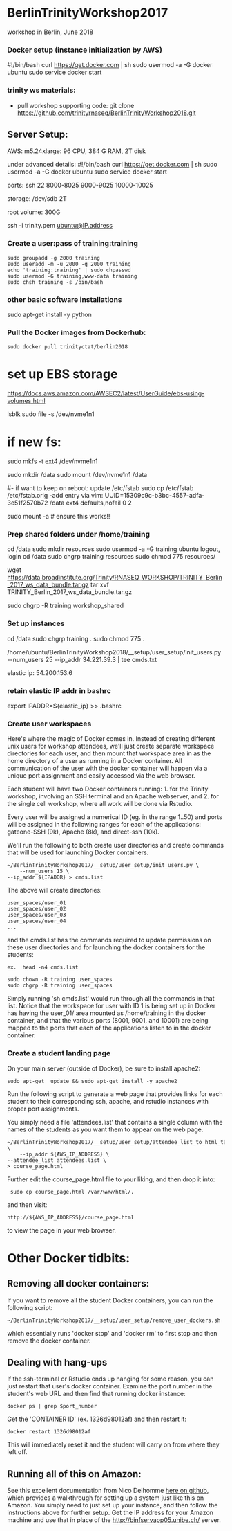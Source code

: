 # BerlinTrinityWorkshop2017
workshop in Berlin, June 2018


### Docker setup (instance initialization by AWS)

#!/bin/bash
curl https://get.docker.com | sh
sudo usermod -a -G docker ubuntu
sudo service docker start


### trinity ws materials:

*  pull workshop supporting code: git clone https://github.com/trinityrnaseq/BerlinTrinityWorkshop2018.git

## Server Setup:


AWS: m5.24xlarge: 96 CPU, 384 G RAM, 2T disk


under advanced details:
#!/bin/bash
curl https://get.docker.com | sh
sudo usermod -a -G docker ubuntu
sudo service docker start


ports:
ssh 22
8000-8025
9000-9025
10000-10025


storage:
/dev/sdb 2T

root volume: 300G


ssh -i trinity.pem ubuntu@IP.address

### Create a user:pass of training:training

    sudo groupadd -g 2000 training
    sudo useradd -m -u 2000 -g 2000 training
    echo 'training:training' | sudo chpasswd
    sudo usermod -G training,www-data training
    sudo chsh training -s /bin/bash


### other basic software installations
sudo apt-get install -y python


### Pull the Docker images from Dockerhub:

    sudo docker pull trinityctat/berlin2018



# set up EBS storage

https://docs.aws.amazon.com/AWSEC2/latest/UserGuide/ebs-using-volumes.html

lsblk
sudo file -s /dev/nvme1n1

# if new fs:
sudo mkfs -t ext4 /dev/nvme1n1


sudo mkdir /data
sudo mount /dev/nvme1n1  /data

#- if want to keep on reboot: update /etc/fstab
sudo cp /etc/fstab /etc/fstab.orig
-add entry via vim:
UUID=15309c9c-b3bc-4557-adfa-3e51f2570b72	/data	ext4	defaults,nofail	0	2

sudo mount -a  # ensure this works!!


### Prep shared folders under /home/training

cd /data
sudo mkdir resources
sudo usermod -a -G training ubuntu
logout, login
cd /data
sudo chgrp training resources
sudo chmod 775 resources/


wget https://data.broadinstitute.org/Trinity/RNASEQ_WORKSHOP/TRINITY_Berlin_2017_ws_data_bundle.tar.gz
tar xvf TRINITY_Berlin_2017_ws_data_bundle.tar.gz

sudo chgrp -R training workshop_shared


### Set up instances

cd /data
sudo chgrp training .
sudo chmod 775 .

/home/ubuntu/BerlinTrinityWorkshop2018/__setup/user_setup/init_users.py --num_users 25 --ip_addr 34.221.39.3  | tee cmds.txt

elastic ip: 54.200.153.6



### retain elastic IP addr in bashrc
export IPADDR=${elastic_ip} >> .bashrc 


### Create user workspaces

Here's where the magic of Docker comes in.  Instead of creating different unix users for workshop attendees, we'll just create separate workspace directories for each user, and then mount that workspace area in as the home directory of a user as running in a Docker container.  All communication of the user with the docker container will happen via a unique port assignment and easily accessed via the web browser.

Each student will have two Docker containers running:  1. for the Trinity workshop, involving an SSH terminal and an Apache webserver, and 2. for the single cell workshop, where all work will be done via Rstudio.

Every user will be assigned a numerical ID (eg. in the range 1..50) and ports will be assigned in the following ranges for each of the applications: gateone-SSH (9k), Apache (8k), and direct-ssh (10k).

We'll run the following to both create user directories and create commands that will be used for launching Docker containers.

    ~/BerlinTrinityWorkshop2017/__setup/user_setup/init_users.py \
        --num_users 15 \
	--ip_addr ${IPADDR} > cmds.list
	
The above will create directories:

    user_spaces/user_01
    user_spaces/user_02
    user_spaces/user_03
    user_spaces/user_04
    ...

and the cmds.list has the commands required to update permissions on these user directories and for launching the docker containers for the students:

    ex.  head -n4 cmds.list

    sudo chown -R training user_spaces
    sudo chgrp -R training user_spaces




Simply running 'sh cmds.list' would run through all the commands in that list.  Notice that the workspace for user with ID 1 is being set up in Docker has having the user_01/ area mounted as /home/training in the docker container, and that the various ports (8001, 9001, and 10001) are being mapped to the ports that each of the applications listen to in the docker container.



### Create a student landing page

On your main server (outside of Docker), be sure to install apache2:

    sudo apt-get  update && sudo apt-get install -y apache2


Run the following script to generate a web page that provides links for each student to their corresponding ssh, apache, and rstudio instances with proper port assignments.

You simply need a file 'attendees.list' that contains a single column with the names of the students as you want them to appear on the web page.


    ~/BerlinTrinityWorkshop2017/__setup/user_setup/attendee_list_to_html_table.py  \
        --ip_addr ${AWS_IP_ADDRESS} \
	--attendee_list attendees.list \
	> course_page.html

Further edit the course_page.html file to your liking, and then drop it into:

     sudo cp course_page.html /var/www/html/.

and then visit:

    http://${AWS_IP_ADDRESS}/course_page.html

to view the page in your web browser.

# Other Docker tidbits:

## Removing all docker containers:

If you want to remove all the student Docker containers, you can run the following script:

    ~/BerlinTrinityWorkshop2017/__setup/user_setup/remove_user_dockers.sh

which essentially runs 'docker stop' and 'docker rm' to first stop and then remove the docker container.

## Dealing with hang-ups

If the ssh-terminal or Rstudio ends up hanging for some reason, you can just restart that user's docker container.  Examine the port number in the student's web URL and then find that running docker instance:

    docker ps | grep $port_number

Get the 'CONTAINER ID' (ex. 1326d98012af)  and then restart it:

    docker restart 1326d98012af

This will immediately reset it and the student will carry on from where they left off.

## Running all of this on Amazon:

See this excellent documentation from Nico Delhomme [here on github](https://github.com/ekorpela/cloud-vm-workshop/blob/master/materials/NicolasDelhomme/using_docker_on_aws_for_bioinformatics_workshops-practical.pdf), which provides a walkthrough for setting up a system just like this on Amazon. You simply need to just set up your instance, and then follow the instructions above for further setup.  Get the IP address for your Amazon machine and use that in place of the http://binfservapp05.unibe.ch/ server.


